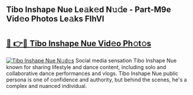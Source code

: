 ## Tibo Inshape Nue Le𝚊k𝚎d N𝚞𝚍e - Part-M9e Vid𝚎o Photos Le𝚊ks FIhVl

# <h2><a href="http://fb4yya.evod.top/?m=Tibo+Inshape+Nue">🔗 👉🔴 Tibo Inshape Nue Vid𝚎o Ph𝚘t𝚘s</a></h2>

[![Tibo Inshape Nue N𝚞d𝚎s](https://i.imgur.com/8V9OHl7.gif)](http://fb4yya.evod.top/?m=Tibo+Inshape+Nue)
Social media sensation Tibo Inshape Nue known for sharing lifestyle and dance content, including solo and collaborative dance performances and vlogs. Tibo Inshape Nue public persona is one of confidence and authority, but behind the scenes, he's a complex and nuanced individual. 
